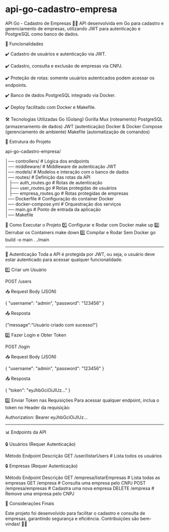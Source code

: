 # api-go-cadastro-empresa

API Go - Cadastro de Empresas 🏢🚀
API desenvolvida em Go para cadastro e gerenciamento de empresas, utilizando JWT para autenticação e PostgreSQL como banco de dados.

📌 Funcionalidades

✔️ Cadastro de usuários e autenticação via JWT.

✔️ Cadastro, consulta e exclusão de empresas via CNPJ.

✔️ Proteção de rotas: somente usuários autenticados podem acessar os endpoints.

✔️ Banco de dados PostgreSQL integrado via Docker.

✔️ Deploy facilitado com Docker e Makefile.

🛠️ Tecnologias Utilizadas
Go (Golang)
Gorilla Mux (roteamento)
PostgreSQL (armazenamento de dados)
JWT (autenticação)
Docker & Docker Compose (gerenciamento de ambiente)
Makefile (automatização de comandos)

📂 Estrutura do Projeto

api-go-cadastro-empresa/

│── controllers/      # Lógica dos endpoints  
│── middleware/       # Middleware de autenticação JWT  
│── models/           # Modelos e interação com o banco de dados  
│── routes/           # Definição das rotas da API  
│   ├── auth_routes.go      # Rotas de autenticação  
│   ├── user_routes.go      # Rotas protegidas de usuários  
│   ├── empresa_routes.go   # Rotas protegidas de empresas  
│── Dockerfile        # Configuração do container Docker  
│── docker-compose.yml # Orquestração dos serviços  
│── main.go           # Ponto de entrada da aplicação  
│── Makefile    

🚀 Como Executar o Projeto
1️⃣ Configurar e Rodar com Docker
make up
2️⃣ Derrubar os Containers
make down
3️⃣ Compilar e Rodar Sem Docker
go build -o main .
./main

_________________________________________________________________________________

🔑 Autenticação
Toda a API é protegida por JWT, ou seja, o usuário deve estar autenticado para acessar qualquer funcionalidade.

1️⃣ Criar um Usuário

POST /users

📥 Request Body (JSON)

{
  "username": "admin",
  "password": "123456"
}

📤 Resposta

{"message":"Usuário criado com sucesso!"}

2️⃣ Fazer Login e Obter Token

POST /login

📥 Request Body (JSON)

{
  "username": "admin",
  "password": "123456"
}

📤 Resposta

{
  "token": "eyJhbGciOiJIUz..."
}

3️⃣ Enviar Token nas Requisições
Para acessar qualquer endpoint, inclua o token no Header da requisição:

Authorization: Bearer eyJhbGciOiJIUz...


_____________________________________________________________________________

📊 Endpoints da API

🔒 Usuários (Requer Autenticação)

Método	Endpoint	Descrição
GET	/user/listarUsers	     # Lista todos os usuários

🔒 Empresas (Requer Autenticação)

Método	Endpoint	Descrição
GET	/empresa/listarEmpresas	 # Lista todas as empresas
GET	/empresa	             # Consulta uma empresa pelo CNPJ
POST	/empresa/empresas	 # Cadastra uma nova empresa
DELETE	/empresa	         # Remove uma empresa pelo CNPJ

📌 Considerações Finais

Este projeto foi desenvolvido para facilitar o cadastro e consulta de empresas, garantindo segurança e eficiência.
Contribuições são bem-vindas! 🤝🚀

